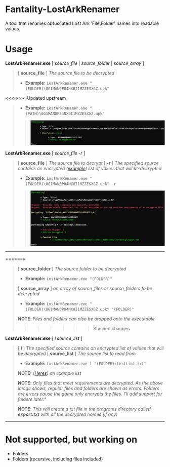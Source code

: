 
# Fantality-LostArkRenamer
[](https://github.com/Twigzie/Fantality-LostArkRenamer#fantality-lostarkrenamer)

A tool that renames obfuscated Lost Ark 'File\Folder' names into readable values.

# Usage

**LostArkRenamer.exe** [ *source_file* | *source_folder* | *source_array* ]
> [ **source_file** ] *The source file to be decrypted*
> -  **Example:** `LostArkRenamer.exe "(FOLDER)\0G1MAN0P84NX8I1MZZESXGZ.upk"`
>
<<<<<<< Updated upstream
> -  **Example:** `LostArkRenamer.exe "(PATH)\0G1MAN0P84NX8I1MZZESXGZ.upk"`
> > ![Example_1](https://github.com/Twigzie/Fantality-LostArkRenamer/blob/main/images/arg_1.png)

**LostArkRenamer.exe** [ *source_file* *-r* ]
> [ **source_file** ] *The source file to decrypt*
> [ **-r** ] *The specified source contains an encrypted ([example](https://github.com/Twigzie/Fantality-LostArkRenamer/blob/main/files/testList.txt)) list of values that will be decrypted*
>
> -  **Example:** `LostArkRenamer.exe "(FOLDER)\0G1MAN0P84NX8I1MZZESXGZ.upk" -r`
> > ![Example_2](https://github.com/Twigzie/Fantality-LostArkRenamer/blob/main/images/arg_2.png)

---
=======
> [ **source_folder** ] *The source folder to be decrypted*
> -  **Example:** `LostArkRenamer.exe "(FOLDER)"`
>
> [ **source_array** ] *an array of source_files or source_folders to be decrypted*
> -  **Example:** `LostArkRenamer.exe "(FOLDER)\0G1MAN0P84NX8I1MZZESXGZ.upk" "(FOLDER)"`
>
> **NOTE**: *Files and folders can also be dropped onto the executable*
>>>>>>> Stashed changes

**LostArkRenamer.exe** [ *l* *source_list*  ]
> [ **l** ] *The specified source contains an encrypted list of values that will be decrypted*
> [ **source_list** ] *The source list to read from*
> -  **Example:** `LostArkRenamer.exe l "(FOLDER)\testList.txt"`
>
> **NOTE:** *([Heres](https://github.com/Twigzie/Fantality-LostArkRenamer/blob/main/files/testList.txt)) an example list*
>
> **NOTE**: *Only files that meet requirements are decrypted. As the above image shows, regular files and folders are shown as errors. Folders are errors cause the game only encrypts the files. I'll add support for folders later.**
>
> **NOTE**: *This will create a txt file in the programs directory called **export.txt** with all the decrypted names (if any)*

---

# Not supported, but working on

- Folders
- Folders (recursive, including files included)
